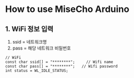 # How to use MiseCho Arduino

## 1. WiFi 정보 입력
1. ssid = 네트워크명
2. pass = 해당 네트워크 비밀번호
```arduino
// WiFi
const char ssid[] = "********";     // Wifi name
const char pass[] = "********";   // Wifi password
int status = WL_IDLE_STATUS;
```